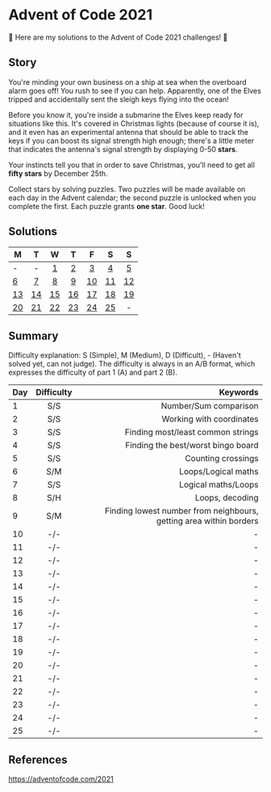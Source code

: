 # Advent of Code 2021
🎄 Here are my solutions to the Advent of Code 2021 challenges! 🎄

## Story
You're minding your own business on a ship at sea when the overboard alarm goes off! You rush to see if you can help. Apparently, one of the Elves tripped and accidentally sent the sleigh keys flying into the ocean!

Before you know it, you're inside a submarine the Elves keep ready for situations like this. It's covered in Christmas lights (because of course it is), and it even has an experimental antenna that should be able to track the keys if you can boost its signal strength high enough; there's a little meter that indicates the antenna's signal strength by displaying 0-50 **stars**.

Your instincts tell you that in order to save Christmas, you'll need to get all **fifty stars** by December 25th.

Collect stars by solving puzzles. Two puzzles will be made available on each day in the Advent calendar; the second puzzle is unlocked when you complete the first. Each puzzle grants **one star**. Good luck!

## Solutions
| M | T | W | T | F | S | S |
|---|:---:|:---:|:---:|:---:|:---:|:---:|
| - | - | [1](/2021/Day-1) | [2](/2021/Day-2) | [3](/2021/Day-3) | [4](/2021/Day-4) | [5](/2021/Day-5) |
| [6](/2021/Day-6) | [7](/2021/Day-7) | [8](/2021/Day-8) | [9](/2021/Day-9) | [10](/2021/Day-10) | [11](/2021/Day-11) | [12](/2021/Day-12) |
| [13](/2021/Day-13) | [14](/2021/Day-14) | [15](/2021/Day-15) | [16](/2021/Day-16) | [17](/2021/Day-17) | [18](/2021/Day-18) | [19](/2021/Day-19) |
| [20](/2021/Day-20) | [21](/2021/Day-21) | [22](/2021/Day-22) | [23](/2021/Day-23) | [24](/2021/Day-24) | [25](/2021/Day-25) | - |

## Summary
Difficulty explanation: S (Simple), M (Medium), D (Difficult), - (Haven't solved yet, can not judge). The difficulty is always in an A/B format, which expresses the difficulty of part 1 (A) and part 2 (B).

| Day | Difficulty | Keywords |
| --- |:--------:| -------------------------------:|
|  1  |   S/S    | Number/Sum comparison |
|  2  |   S/S    | Working with coordinates |
|  3  |   S/S    | Finding most/least common strings |
|  4  |   S/S    | Finding the best/worst bingo board |
|  5  |   S/S    | Counting crossings |
|  6  |   S/M    | Loops/Logical maths |
|  7  |   S/S    | Logical maths/Loops |
|  8  |   S/H    | Loops, decoding |
|  9  |   S/M    | Finding lowest number from neighbours, getting area within borders |
| 10  |   -/-    | - |
| 11  |   -/-    | - |
| 12  |   -/-    | - |
| 13  |   -/-    | - |
| 14  |   -/-    | - |
| 15  |   -/-    | - |
| 16  |   -/-    | - |
| 17  |   -/-    | - |
| 18  |   -/-    | - |
| 19  |   -/-    | - |
| 20  |   -/-    | - |
| 21  |   -/-    | - |
| 22  |   -/-    | - |
| 23  |   -/-    | - |
| 24  |   -/-    | - |
| 25  |   -/-    | - |

## References
https://adventofcode.com/2021